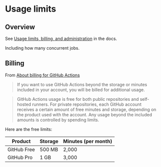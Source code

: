# Usage limits


## Overview

See [Usage limits, billing, and administration](https://docs.github.com/en/actions/reference/usage-limits-billing-and-administration) in the docs.

Including how many concurrent jobs.


## Billing

From [About billing for GitHub Actions](https://docs.github.com/en/billing/managing-billing-for-github-actions/about-billing-for-github-actions)

> If you want to use GitHub Actions beyond the storage or minutes included in your account, you will be billed for additional usage.

> GitHub Actions usage is free for both public repositories and self-hosted runners. For private repositories, each GitHub account receives a certain amount of free minutes and storage, depending on the product used with the account. Any usage beyond the included amounts is controlled by spending limits.

Here are the free limits:

Product |	Storage	| Minutes (per month)
--- | --- | ---
GitHub Free	| 500 MB	| 2,000
GitHub Pro	| 1 GB	| 3,000
